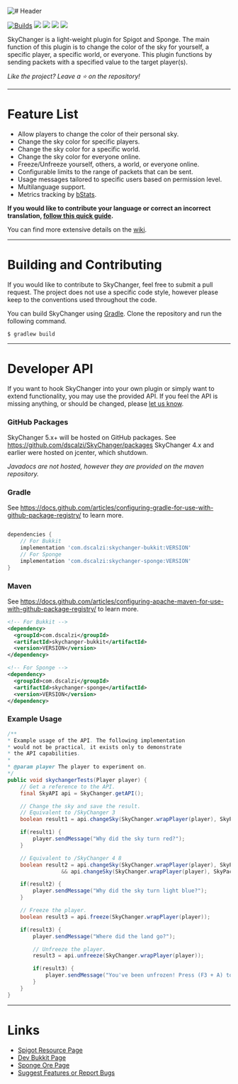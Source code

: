 ![# Header](http://i.imgur.com/6TxDQ3W.png?1)

[![Builds](https://github.com/dscalzi/SkyChanger/actions/workflows/build.yml/badge.svg)](https://github.com/dscalzi/SkyChanger/actions/workflows/build.yml) [![](https://pluginbadges.glitch.me/api/v1/dl/Downloads-limegreen.svg?bukkit=skychanger&spigot=skychanger.37524&ore=skychanger&github=dscalzi/SkyChanger&style=flat)](https://github.com/dscalzi/PluginBadges) [![](https://img.shields.io/github/license/dscalzi/SkyChanger.svg)](https://github.com/dscalzi/SkyChanger/blob/master/LICENSE.txt) ![](https://img.shields.io/badge/Spigot-1.8.x--1.16.x-orange.svg) [![](https://discordapp.com/api/guilds/211524927831015424/widget.png)](https://discordapp.com/invite/Fcrh6PT)

SkyChanger is a light-weight plugin for Spigot and Sponge. The main function of this plugin is to change the color of the sky for yourself, a specific player, a specific world, or everyone. This plugin functions by sending packets with a specified value to the target player(s).

*Like the project? Leave a ⭐ on the repository!*

***

# Feature List

* Allow players to change the color of their personal sky.
* Change the sky color for specific players.
* Change the sky color for a specific world.
* Change the sky color for everyone online.
* Freeze/Unfreeze yourself, others, a world, or everyone online.
* Configurable limits to the range of packets that can be sent.
* Usage messages tailored to specific users based on permission level.
* Multilanguage support.
* Metrics tracking by [bStats](https://bstats.org/plugin/bukkit/SkyChanger/350).

**If you would like to contribute your language or correct an incorrect translation, [follow this quick guide](https://github.com/dscalzi/SkyChanger/wiki/Translation-Guide).**

You can find more extensive details on the [wiki](https://github.com/dscalzi/SkyChanger/wiki).

***

# Building and Contributing

If you would like to contribute to SkyChanger, feel free to submit a pull request. The project does not use a specific code style, however please keep to the conventions used throughout the code.

You can build SkyChanger using [Gradle](https://gradle.org/). Clone the repository and run the following command.

```shell
$ gradlew build
```

---

# Developer API

If you want to hook SkyChanger into your own plugin or simply want to extend functionality, you may use the provided API. If you feel the API is missing anything, or should be changed, please [let us know](https://github.com/dscalzi/SkyChanger/issues).

### GitHub Packages

SkyChanger 5.x+ will be hosted on GitHub packages. See https://github.com/dscalzi/SkyChanger/packages
SkyChanger 4.x and earlier were hosted on jcenter, which shutdown.

*Javadocs are not hosted, however they are provided on the maven repository.*

### Gradle

See https://docs.github.com/articles/configuring-gradle-for-use-with-github-package-registry/ to learn more.

```gradle

dependencies {
    // For Bukkit
    implementation 'com.dscalzi:skychanger-bukkit:VERSION'
    // For Sponge
    implementation 'com.dscalzi:skychanger-sponge:VERSION'
}
```

### Maven

See https://docs.github.com/articles/configuring-apache-maven-for-use-with-github-package-registry/ to learn more.

```XML
<!-- For Bukkit -->
<dependency>
  <groupId>com.dscalzi</groupId>
  <artifactId>skychanger-bukkit</artifactId>
  <version>VERSION</version>
</dependency>

<!-- For Sponge -->
<dependency>
  <groupId>com.dscalzi</groupId>
  <artifactId>skychanger-sponge</artifactId>
  <version>VERSION</version>
</dependency>
```

### Example Usage

```java
/**
* Example usage of the API. The following implementation
* would not be practical, it exists only to demonstrate
* the API capabilities.
* 
* @param player The player to experiment on.
*/
public void skychangerTests(Player player) {
    // Get a reference to the API.
    final SkyAPI api = SkyChanger.getAPI();

    // Change the sky and save the result.
    // Equivalent to /SkyChanger 3
    boolean result1 = api.changeSky(SkyChanger.wrapPlayer(player), SkyPacket.RAIN_LEVEL_CHANGE, 3F);

    if(result1) {
        player.sendMessage("Why did the sky turn red?");
    }

    // Equivalent to /SkyChanger 4 8
    boolean result2 = api.changeSky(SkyChanger.wrapPlayer(player), SkyPacket.RAIN_LEVEL_CHANGE, 4F)
                 && api.changeSky(SkyChanger.wrapPlayer(player), SkyPacket.THUNDER_LEVEL_CHANGE, 8F);

    if(result2) {
        player.sendMessage("Why did the sky turn light blue?");
    }

    // Freeze the player.
    boolean result3 = api.freeze(SkyChanger.wrapPlayer(player));

    if(result3) {
        player.sendMessage("Where did the land go?");

        // Unfreeze the player.
        result3 = api.unfreeze(SkyChanger.wrapPlayer(player));

        if(result3) {
            player.sendMessage("You've been unfrozen! Press (F3 + A) to reload chunks.");
        }
    }
}
```


---

# Links

* [Spigot Resource Page](https://www.spigotmc.org/resources/skychanger.37524/)
* [Dev Bukkit Page](https://dev.bukkit.org/projects/skychanger)
* [Sponge Ore Page](https://ore.spongepowered.org/TheKraken7/SkyChanger)
* [Suggest Features or Report Bugs](https://github.com/dscalzi/SkyChanger/issues)
